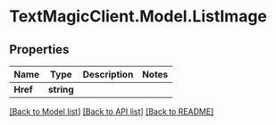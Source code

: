 # TextMagicClient.Model.ListImage
## Properties

Name | Type | Description | Notes
------------ | ------------- | ------------- | -------------
**Href** | **string** |  | 

[[Back to Model list]](../README.md#documentation-for-models) [[Back to API list]](../README.md#documentation-for-api-endpoints) [[Back to README]](../README.md)

